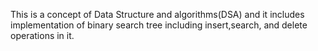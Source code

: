 This is a concept of Data Structure and algorithms(DSA) and it includes implementation of binary search tree including insert,search, and delete operations in it.
